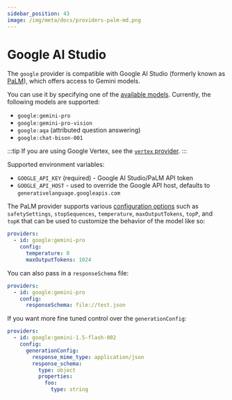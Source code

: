 ```yaml
---
sidebar_position: 43
image: /img/meta/docs/providers-palm-md.png
---
```


# Google AI Studio

The `google` provider is compatible with Google AI Studio (formerly known as [PaLM](https://developers.generativeai.google/)), which offers access to Gemini models.

You can use it by specifying one of the [available models](https://ai.google.dev/models). Currently, the following models are supported:

- `google:gemini-pro`
- `google:gemini-pro-vision`
- `google:aqa` (attributed question answering)
- `google:chat-bison-001`

:::tip
If you are using Google Vertex, see the [`vertex` provider](/docs/providers/vertex).
:::

Supported environment variables:

- `GOOGLE_API_KEY` (required) - Google AI Studio/PaLM API token
- `GOOGLE_API_HOST` - used to override the Google API host, defaults to `generativelanguage.googleapis.com`

The PaLM provider supports various [configuration options](https://github.com/promptfoo/promptfoo/blob/main/src/providers/palm.ts#L9-L18) such as `safetySettings`, `stopSequences`, `temperature`, `maxOutputTokens`, `topP`, and `topK` that can be used to customize the behavior of the model like so:

```yaml
providers:
  - id: google:gemini-pro
    config:
      temperature: 0
      maxOutputTokens: 1024
```

You can also pass in a `responseSchema` file:

```yaml
providers:
  - id: google:gemini-pro
    config:
      responseSchema: file://test.json
```

If you want more fine tuned control over the `generationConfig`:

```yaml
providers:
  - id: google:gemini-1.5-flash-002
    config:
      generationConfig:
        response_mime_type: application/json
        response_schema:
          type: object
          properties:
            foo:
              type: string
```
